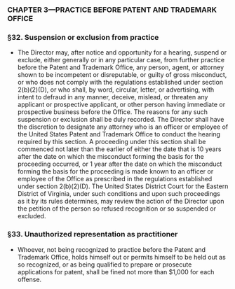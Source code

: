 ### **CHAPTER 3—PRACTICE BEFORE PATENT AND TRADEMARK OFFICE**

### §32. Suspension or exclusion from practice
* The Director may, after notice and opportunity for a hearing, suspend or exclude, either generally or in any particular case, from further practice before the Patent and Trademark Office, any person, agent, or attorney shown to be incompetent or disreputable, or guilty of gross misconduct, or who does not comply with the regulations established under section 2(b)(2)(D), or who shall, by word, circular, letter, or advertising, with intent to defraud in any manner, deceive, mislead, or threaten any applicant or prospective applicant, or other person having immediate or prospective business before the Office. The reasons for any such suspension or exclusion shall be duly recorded. The Director shall have the discretion to designate any attorney who is an officer or employee of the United States Patent and Trademark Office to conduct the hearing required by this section. A proceeding under this section shall be commenced not later than the earlier of either the date that is 10 years after the date on which the misconduct forming the basis for the proceeding occurred, or 1 year after the date on which the misconduct forming the basis for the proceeding is made known to an officer or employee of the Office as prescribed in the regulations established under section 2(b)(2)(D). The United States District Court for the Eastern District of Virginia, under such conditions and upon such proceedings as it by its rules determines, may review the action of the Director upon the petition of the person so refused recognition or so suspended or excluded.

### §33. Unauthorized representation as practitioner
* Whoever, not being recognized to practice before the Patent and Trademark Office, holds himself out or permits himself to be held out as so recognized, or as being qualified to prepare or prosecute applications for patent, shall be fined not more than $1,000 for each offense.